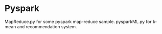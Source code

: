 # Pyspark
MapReduce.py for some pyspark map-reduce sample. pysparkML.py for k-mean and recommendation system.
